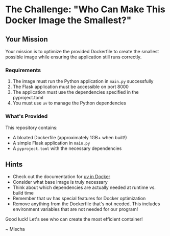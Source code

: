 # The Challenge: "Who Can Make This Docker Image the Smallest?"

## Your Mission

Your mission is to optimize the provided Dockerfile to create the smallest possible image while ensuring the application still runs correctly.

### Requirements

1. The image must run the Python application in `main.py` successfully
2. The Flask application must be accessible on port 8000
3. The application must use the dependencies specified in the pyproject.toml
4. You must use `uv` to manage the Python dependencies

### What's Provided

This repository contains:

- A bloated Dockerfile (approximately 1GB+ when built!)
- A simple Flask application in `main.py`
- A `pyproject.toml` with the necessary dependencies

## Hints

- Check out the documentation for [uv in Docker](https://astral.sh/uv/docs/integrations/docker)
- Consider what base image is truly necessary
- Think about which dependencies are actually needed at runtime vs. build time
- Remember that uv has special features for Docker optimization
- Remove anything from the Dockerfile that's not needed. This includes environment variables that are not needed for our program!

Good luck! Let's see who can create the most efficient container!

~ Mischa
